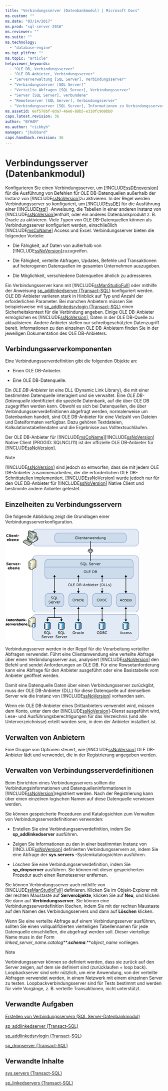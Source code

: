```yaml
---
title: "Verbindungsserver (Datenbankmodul) | Microsoft Docs"
ms.custom: ""
ms.date: "03/14/2017"
ms.prod: "sql-server-2016"
ms.reviewer: ""
ms.suite: ""
ms.technology: 
  - "database-engine"
ms.tgt_pltfrm: ""
ms.topic: "article"
helpviewer_keywords: 
  - "OLE DB, Verbindungsserver"
  - "OLE DB-Anbieter, Verbindungsserver"
  - "Serververwaltung [SQL Server], Verbindungsserver"
  - "Verbindungsserver [SQL Server]"
  - "Verteilte Abfragen [SQL Server], Verbindungsserver"
  - "Server [SQL Server], verbundene"
  - "Remoteserver [SQL Server], Verbindungsserver"
  - "Verbindungsserver [SQL Server], Informationen zu Verbindungsservern"
ms.assetid: 6ef578bf-8da7-46e0-88b5-e310fc908bb0
caps.latest.revision: 36
author: "BYHAM"
ms.author: "rickbyh"
manager: "jhubbard"
caps.handback.revision: 36
---
```

# Verbindungsserver (Datenbankmodul)
  Konfigurieren Sie einen Verbindungsserver, um [!INCLUDE[ssDEnoversion](../../includes/ssdenoversion-md.md)] für die Ausführung von Befehlen für OLE DB-Datenquellen außerhalb der Instanz von [!INCLUDE[ssNoVersion](../../includes/ssnoversion-md.md)]zu aktivieren. In der Regel werden Verbindungsserver so konfiguriert, um [!INCLUDE[ssDE](../../includes/ssde-md.md)] für die Ausführung einer [!INCLUDE[tsql](../../includes/tsql-md.md)] -Anweisung, die Tabellen in einer anderen Instanz von [!INCLUDE[ssNoVersion](../../includes/ssnoversion-md.md)]enthält, oder ein anderes Datenbankprodukt z. B. Oracle zu aktivieren. Viele Typen von OLE DB-Datenquellen können als Verbindungsserver konfiguriert werden, einschließlich [!INCLUDE[msCoName](../../includes/msconame-md.md)] Access und Excel. Verbindungsserver bieten die folgenden Vorteile:  
  
-   Die Fähigkeit, auf Daten von außerhalb von [!INCLUDE[ssNoVersion](../../includes/ssnoversion-md.md)]zuzugreifen.  
  
-   Die Fähigkeit, verteilte Abfragen, Updates, Befehle und Transaktionen auf heterogenen Datenquellen im gesamten Unternehmen auszugeben.  
  
-   Die Möglichkeit, verschiedene Datenquellen ähnlich zu adressieren.  
  
 Ein Verbindungsserver kann mit [!INCLUDE[ssManStudioFull](../../includes/ssmanstudiofull-md.md)] oder mithilfe der Anweisung [sp_addlinkedserver &#40;Transact-SQL&#41;](../../relational-databases/system-stored-procedures/sp-addlinkedserver-transact-sql.md) konfiguriert werden. OLE DB-Anbieter variieren stark in Hinblick auf Typ und Anzahl der erforderlichen Parameter. Bei manchen Anbietern müssen Sie beispielsweise mit [sp_addlinkedsrvlogin &#40;Transact-SQL&#41;](../../relational-databases/system-stored-procedures/sp-addlinkedsrvlogin-transact-sql.md) einen Sicherheitskontext für die Verbindung angeben. Einige OLE DB-Anbieter ermöglichen es [!INCLUDE[ssNoVersion](../../includes/ssnoversion-md.md)], Daten in der OLE DB-Quelle zu aktualisieren. Andere Anbieter stellen nur schreibgeschützten Datenzugriff bereit. Informationen zu den einzelnen OLE DB-Anbietern finden Sie in der jeweiligen Dokumentation des OLE DB-Anbieters.  
  
## Verbindungsserverkomponenten  
 Eine Verbindungsserverdefinition gibt die folgenden Objekte an:  
  
-   Einen OLE DB-Anbieter.  
  
-   Eine OLE DB-Datenquelle.  
  
 Ein *OLE DB-Anbieter* ist eine DLL (Dynamic Link Library), die mit einer bestimmten Datenquelle interagiert und sie verwaltet. Eine *OLE DB-Datenquelle* identifiziert die spezielle Datenbank, auf die über OLE DB zugegriffen werden kann. Obwohl es sich bei Datenquellen, die über Verbindungsserverdefinitionen abgefragt werden, normalerweise um Datenbanken handelt, sind OLE DB-Anbieter für eine Vielzahl von Dateien und Dateiformaten verfügbar. Dazu gehören Textdateien, Kalkulationstabellendaten und die Ergebnisse aus Volltextsuchläufen.  
  
 Der OLE DB-Anbieter für [!INCLUDE[msCoName](../../includes/msconame-md.md)][!INCLUDE[ssNoVersion](../../includes/ssnoversion-md.md)] Native Client (PROGID: SQLNCLI11) ist der offizielle OLE DB-Anbieter für [!INCLUDE[ssNoVersion](../../includes/ssnoversion-md.md)].  
  
> [!NOTE]  
>  [!INCLUDE[ssNoVersion](../../includes/ssnoversion-md.md)] sind jedoch so entworfen, dass sie mit jedem OLE DB-Anbieter zusammenarbeiten, der die erforderlichen OLE DB-Schnittstellen implementiert. [!INCLUDE[ssNoVersion](../../includes/ssnoversion-md.md)] wurde jedoch nur für den OLE DB-Anbieter für [!INCLUDE[ssNoVersion](../../includes/ssnoversion-md.md)] Native Client und bestimmte andere Anbieter getestet.  
  
## Einzelheiten zu Verbindungsservern  
 Die folgende Abbildung zeigt die Grundlagen einer Verbindungsserverkonfiguration.  
  
 ![Clientebene, Serverebene und Datenbankserver-Ebene](../../relational-databases/linked-servers/media/lsvr.gif "Clientebene, Serverebene und Datenbankserver-Ebene")  
  
 Verbindungsserver werden in der Regel für die Verarbeitung verteilter Abfragen verwendet. Führt eine Clientanwendung eine verteilte Abfrage über einen Verbindungsserver aus, analysiert [!INCLUDE[ssNoVersion](../../includes/ssnoversion-md.md)] den Befehl und sendet Anforderungen an OLE DB. Für eine Rowsetanforderung kann eine Abfrage für den Anbieter ausgeführt oder eine Basistabelle vom Anbieter geöffnet werden.  
  
 Damit eine Datenquelle Daten über einen Verbindungsserver zurückgibt, muss der OLE DB-Anbieter (DLL) für diese Datenquelle auf demselben Server wie die Instanz von [!INCLUDE[ssNoVersion](../../includes/ssnoversion-md.md)] vorhanden sein.  
  
 Wenn ein OLE DB-Anbieter eines Drittanbieters verwendet wird, müssen dem Konto, unter dem der [!INCLUDE[ssNoVersion](../../includes/ssnoversion-md.md)]-Dienst ausgeführt wird, Lese- und Ausführungsberechtigungen für das Verzeichnis (und alle Unterverzeichnisse) erteilt worden sein, in dem der Anbieter installiert ist.  
  
## Verwalten von Anbietern  
 Eine Gruppe von Optionen steuert, wie [!INCLUDE[ssNoVersion](../../includes/ssnoversion-md.md)] OLE DB-Anbieter lädt und verwendet, die in der Registrierung angegeben werden.  
  
## Verwalten von Verbindungsserverdefinitionen  
 Beim Einrichten eines Verbindungsservers sollten die Verbindungsinformationen und Datenquelleninformationen in [!INCLUDE[ssNoVersion](../../includes/ssnoversion-md.md)]registriert werden. Nach der Registrierung kann über einen einzelnen logischen Namen auf diese Datenquelle verwiesen werden.  
  
 Sie können gespeicherte Prozeduren und Katalogsichten zum Verwalten von Verbindungsserverdefinitionen verwenden:  
  
-   Erstellen Sie eine Verbindungsserverdefinition, indem Sie **sp_addlinkedserver** ausführen.  
  
-   Zeigen Sie Informationen zu den in einer bestimmten Instanz von [!INCLUDE[ssNoVersion](../../includes/ssnoversion-md.md)] definierten Verbindungsservern an, indem Sie eine Abfrage der **sys.servers** -Systemkatalogsichten ausführen.  
  
-   Löschen Sie eine Verbindungsserverdefinition, indem Sie **sp_dropserver** ausführen. Sie können mit dieser gespeicherten Prozedur auch einen Remoteserver entfernen.  
  
 Sie können Verbindungsserver auch mithilfe von [!INCLUDE[ssManStudioFull](../../includes/ssmanstudiofull-md.md)] definieren. Klicken Sie im Objekt-Explorer mit der rechten Maustaste auf **Serverobjekte**, klicken Sie auf **Neu**, und klicken Sie dann auf **Verbindungsserver**. Sie können eine Verbindungsserverdefinition löschen, indem Sie mit der rechten Maustaste auf den Namen des Verbindungsservers und dann auf **Löschen** klicken.  
  
 Wenn Sie eine verteilte Abfrage auf einem Verbindungsserver ausführen, sollten Sie einen vollqualifizierten vierteiligen Tabellennamen für jede Datenquelle einschließen, die abgefragt werden soll. Dieser vierteilige Name muss in der Form *linked_server_name.catalog***.***schema***.***object_name* vorliegen.  
  
> [!NOTE]  
>  Verbindungsserver können so definiert werden, dass sie zurück auf den Server zeigen, auf dem sie definiert sind (zurücklaufen = loop back). Loopbackserver sind sehr nützlich, um eine Anwendung, von der verteilte Abfragen verwendet werden, in einem Netzwerk mit einem einzelnen Server zu testen. Loopbackverbindungsserver sind für Tests bestimmt und werden für viele Vorgänge, z. B. verteilte Transaktionen, nicht unterstützt.  
  
## Verwandte Aufgaben  
 [Erstellen von Verbindungsservern &#40;SQL Server-Datenbankmodul&#41;](../../relational-databases/linked-servers/create-linked-servers-sql-server-database-engine.md)  
  
 [sp_addlinkedserver &#40;Transact-SQL&#41;](../../relational-databases/system-stored-procedures/sp-addlinkedserver-transact-sql.md)  
  
 [sp_addlinkedsrvlogin &#40;Transact-SQL&#41;](../../relational-databases/system-stored-procedures/sp-addlinkedsrvlogin-transact-sql.md)  
  
 [sp_dropserver &#40;Transact-SQL&#41;](../../relational-databases/system-stored-procedures/sp-dropserver-transact-sql.md)  
  
## Verwandte Inhalte  
 [sys.servers &#40;Transact-SQL&#41;](../../relational-databases/system-catalog-views/sys-servers-transact-sql.md)  
  
 [sp_linkedservers &#40;Transact-SQL&#41;](../../relational-databases/system-stored-procedures/sp-linkedservers-transact-sql.md)  
  
  